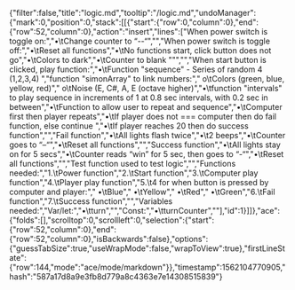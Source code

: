 {"filter":false,"title":"logic.md","tooltip":"/logic.md","undoManager":{"mark":0,"position":0,"stack":[[{"start":{"row":0,"column":0},"end":{"row":52,"column":0},"action":"insert","lines":["When power switch is toggle on:","•\tChange counter to “--“","","When power switch is toggle off:","•\tReset all functions","•\tNo functions start, click button does not go","•\tColors to dark","•\tCounter to blank \"\"","","When start button is clicked, play function:","•\tFunction \"sequence\" - Series of random 4 (1,2,3,4) ","function \"simonArray\" to link numbers:","    o\tColors (green, blue, yellow, red)","    o\tNoise (E, C#, A, E (octave higher)","•\tfunction \"intervals\" to play sequence in increments of 1 at 0.8 sec intervals, with 0.2 sec in between","•\tFunction to allow user to repeat and sequence","•\tComputer first then player repeats","•\tIf player does not === computer then do fail function,  else continue ","•\tIf player reaches 20 then do success function","","Fail function","•\tAll lights flash twice","•\t2 beeps","•\tCounter goes to “–“","•\tReset all functions","","Success function","•\tAll lights stay on for 5 secs","•\tCounter reads “win” for 5 sec, then goes to “-“","•\tReset all functions","","Test function used to test logic","","Functions needed:","1.\tPower function","2.\tStart function","3.\tComputer play function","4.\tPlayer play function","5.\t4 for when button is pressed by computer and player:","    •\tBlue","    •\tYellow","    •\tRed","    •\tGreen","6.\tFail function","7.\tSuccess function","","Variables needed:","Var/let:","•\tturn","","Const:","•\tturnCounter",""],"id":1}]]},"ace":{"folds":[],"scrolltop":0,"scrollleft":0,"selection":{"start":{"row":52,"column":0},"end":{"row":52,"column":0},"isBackwards":false},"options":{"guessTabSize":true,"useWrapMode":false,"wrapToView":true},"firstLineState":{"row":144,"mode":"ace/mode/markdown"}},"timestamp":1562104770905,"hash":"587a17d8a9e3fb8d779a8c4363e7e14308515839"}